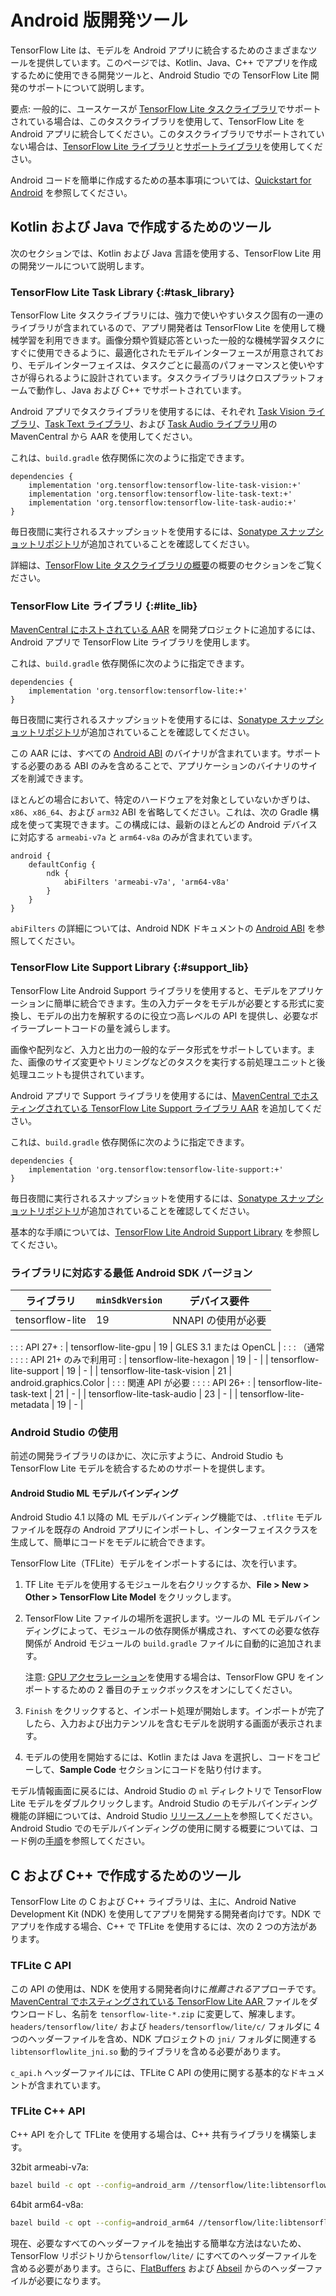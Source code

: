 # Android 版開発ツール

TensorFlow Lite は、モデルを Android アプリに統合するためのさまざまなツールを提供しています。このページでは、Kotlin、Java、C++ でアプリを作成するために使用できる開発ツールと、Android Studio での TensorFlow Lite 開発のサポートについて説明します。

要点: 一般的に、ユースケースが [TensorFlow Lite タスクライブラリ](#task_library)でサポートされている場合は、このタスクライブラリを使用して、TensorFlow Lite を Android アプリに統合してください。このタスクライブラリでサポートされていない場合は、[TensorFlow Lite ライブラリ](#lite_lib)と[サポートライブラリ](#support_lib)を使用してください。

Android コードを簡単に作成するための基本事項については、[Quickstart for Android](../android/quickstart) を参照してください。

## Kotlin および Java で作成するためのツール

次のセクションでは、Kotlin および Java 言語を使用する、TensorFlow Lite 用の開発ツールについて説明します。

### TensorFlow Lite Task Library {:#task_library}

TensorFlow Lite タスクライブラリには、強力で使いやすいタスク固有の一連のライブラリが含まれているので、アプリ開発者は TensorFlow Lite を使用して機械学習を利用できます。画像分類や質疑応答といった一般的な機械学習タスクにすぐに使用できるように、最適化されたモデルインターフェースが用意されており、モデルインターフェイスは、タスクごとに最高のパフォーマンスと使いやすさが得られるように設計されています。タスクライブラリはクロスプラットフォームで動作し、Java および C++ でサポートされています。

Android アプリでタスクライブラリを使用するには、それぞれ [Task Vision ライブラリ](https://search.maven.org/artifact/org.tensorflow/tensorflow-lite-task-vision)、[Task Text ライブラリ](https://search.maven.org/artifact/org.tensorflow/tensorflow-lite-task-text)、および [Task Audio ライブラリ](https://search.maven.org/artifact/org.tensorflow/tensorflow-lite-task-audio)用の MavenCentral から AAR を使用してください。

これは、`build.gradle` 依存関係に次のように指定できます。

```build
dependencies {
    implementation 'org.tensorflow:tensorflow-lite-task-vision:+'
    implementation 'org.tensorflow:tensorflow-lite-task-text:+'
    implementation 'org.tensorflow:tensorflow-lite-task-audio:+'
}
```

毎日夜間に実行されるスナップショットを使用するには、[Sonatype スナップショットリポジトリ](./lite_build#use_nightly_snapshots)が追加されていることを確認してください。

詳細は、[TensorFlow Lite タスクライブラリの概要](../inference_with_metadata/task_library/overview.md)の概要のセクションをご覧ください。

### TensorFlow Lite ライブラリ {:#lite_lib}

[MavenCentral にホストされている AAR](https://search.maven.org/artifact/org.tensorflow/tensorflow-lite) を開発プロジェクトに追加するには、Android アプリで TensorFlow Lite ライブラリを使用します。

これは、`build.gradle` 依存関係に次のように指定できます。

```build
dependencies {
    implementation 'org.tensorflow:tensorflow-lite:+'
}
```

毎日夜間に実行されるスナップショットを使用するには、[Sonatype スナップショットリポジトリ](./lite_build#use_nightly_snapshots)が追加されていることを確認してください。

この AAR には、すべての [Android ABI](https://developer.android.com/ndk/guides/abis) のバイナリが含まれています。サポートする必要のある ABI のみを含めることで、アプリケーションのバイナリのサイズを削減できます。

ほとんどの場合において、特定のハードウェアを対象としていないかぎりは、`x86`、`x86_64`、および `arm32` ABI を省略してください。これは、次の Gradle 構成を使って実現できます。この構成には、最新のほとんどの Android デバイスに対応する `armeabi-v7a` と `arm64-v8a` のみが含まれています。

```build
android {
    defaultConfig {
        ndk {
            abiFilters 'armeabi-v7a', 'arm64-v8a'
        }
    }
}
```

`abiFilters` の詳細については、Android NDK ドキュメントの [Android ABI](https://developer.android.com/ndk/guides/abis) を参照してください。

### TensorFlow Lite Support Library {:#support_lib}

TensorFlow Lite Android Support ライブラリを使用すると、モデルをアプリケーションに簡単に統合できます。生の入力データをモデルが必要とする形式に変換し、モデルの出力を解釈するのに役立つ高レベルの API を提供し、必要なボイラープレートコードの量を減らします。

画像や配列など、入力と出力の一般的なデータ形式をサポートしています。また、画像のサイズ変更やトリミングなどのタスクを実行する前処理ユニットと後処理ユニットも提供されています。

Android アプリで Support ライブラリを使用するには、[MavenCentral でホスティングされている TensorFlow Lite Support ライブラリ AAR](https://search.maven.org/artifact/org.tensorflow/tensorflow-lite-support) を追加してください。

これは、`build.gradle` 依存関係に次のように指定できます。

```build
dependencies {
    implementation 'org.tensorflow:tensorflow-lite-support:+'
}
```

毎日夜間に実行されるスナップショットを使用するには、[Sonatype スナップショットリポジトリ](./lite_build#use_nightly_snapshots)が追加されていることを確認してください。

基本的な手順については、[TensorFlow Lite Android Support Library](../inference_with_metadata/lite_support.md) を参照してください。

### ライブラリに対応する最低 Android SDK バージョン

| ライブラリ                  | `minSdkVersion` | デバイス要件           |
| --------------------------- | --------------- | ---------------------- |
| tensorflow-lite             | 19              | NNAPI の使用が必要     |
:                             :                 : API 27+                :
| tensorflow-lite-gpu         | 19              | GLES 3.1 または OpenCL |
:                             :                 : （通常                 :
:                             :                 : API 21+ のみで利用可   :
| tensorflow-lite-hexagon     | 19              | -                      |
| tensorflow-lite-support     | 19              | -                      |
| tensorflow-lite-task-vision | 21              | android.graphics.Color |
:                             :                 : 関連 API が必要        :
:                             :                 : API 26+                :
| tensorflow-lite-task-text   | 21              | -                      |
| tensorflow-lite-task-audio  | 23              | -                      |
| tensorflow-lite-metadata    | 19              | -                      |

### Android Studio の使用

前述の開発ライブラリのほかに、次に示すように、Android Studio も TensorFlow Lite モデルを統合するためのサポートを提供します。

#### Android Studio ML モデルバインディング

Android Studio 4.1 以降の ML モデルバインディング機能では、`.tflite` モデルファイルを既存の Android アプリにインポートし、インターフェイスクラスを生成して、簡単にコードをモデルに統合できます。

TensorFlow Lite（TFLite）モデルをインポートするには、次を行います。

1. TF Lite モデルを使用するモジュールを右クリックするか、**File &gt; New &gt; Other &gt; TensorFlow Lite Model** をクリックします。

2. TensorFlow Lite ファイルの場所を選択します。ツールの ML モデルバインディングによって、モジュールの依存関係が構成され、すべての必要な依存関係が Android モジュールの `build.gradle` ファイルに自動的に追加されます。

    注意: [GPU アクセラレーション](../performance/gpu)を使用する場合は、TensorFlow GPU をインポートするための 2 番目のチェックボックスをオンにしてください。

3. `Finish` をクリックすると、インポート処理が開始します。インポートが完了したら、入力および出力テンソルを含むモデルを説明する画面が表示されます。

4. モデルの使用を開始するには、Kotlin または Java を選択し、コードをコピーして、**Sample Code** セクションにコードを貼り付けます。

モデル情報画面に戻るには、Android Studio の `ml` ディレクトリで TensorFlow Lite モデルをダブルクリックします。Android Studio のモデルバインディング機能の詳細については、Android Studio [リリースノート](https://developer.android.com/studio/releases#4.1-tensor-flow-lite-models)を参照してください。Android Studio でのモデルバインディングの使用に関する概要については、コード例の[手順](https://github.com/tensorflow/examples/blob/master/lite/examples/image_classification/android/README.md)を参照してください。

## C および C++ で作成するためのツール

TensorFlow Lite の C および C++ ライブラリは、主に、Android Native Development Kit (NDK) を使用してアプリを開発する開発者向けです。NDK でアプリを作成する場合、C++ で TFLite を使用するには、次の 2 つの方法があります。

### TFLite C API

この API の使用は、NDK を使用する開発者向けに*推薦される*アプローチです。[MavenCentral でホスティングされている TensorFlow Lite AAR ](https://search.maven.org/artifact/org.tensorflow/tensorflow/tensorflow-lite) ファイルをダウンロードし、名前を `tensorflow-lite-*.zip` に変更して、解凍します。`headers/tensorflow/lite/` および `headers/tensorflow/lite/c/` フォルダに 4 つのヘッダーファイルを含め、NDK プロジェクトの `jni/` フォルダに関連する `libtensorflowlite_jni.so` 動的ライブラリを含める必要があります。

`c_api.h` ヘッダーファイルには、TFLite C API の使用に関する基本的なドキュメントが含まれています。

### TFLite C++ API

C++ API を介して TFLite を使用する場合は、C++ 共有ライブラリを構築します。

32bit armeabi-v7a:

```sh
bazel build -c opt --config=android_arm //tensorflow/lite:libtensorflowlite.so
```

64bit arm64-v8a:

```sh
bazel build -c opt --config=android_arm64 //tensorflow/lite:libtensorflowlite.so
```

現在、必要なすべてのヘッダーファイルを抽出する簡単な方法はないため、TensorFlow リポジトリから`tensorflow/lite/` にすべてのヘッダーファイルを含める必要があります。さらに、[FlatBuffers](https://github.com/google/flatbuffers) および [Abseil](https://github.com/abseil/abseil-cpp) からのヘッダーファイルが必要になります。
